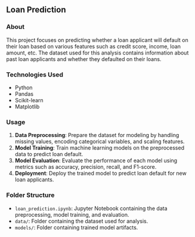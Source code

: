 ## Loan Prediction

### About

This project focuses on predicting whether a loan applicant will default on their loan based on various features such as credit score, income, loan amount, etc. The dataset used for this analysis contains information about past loan applicants and whether they defaulted on their loans.

### Technologies Used

- Python
- Pandas
- Scikit-learn
- Matplotlib

### Usage

1. **Data Preprocessing**: Prepare the dataset for modeling by handling missing values, encoding categorical variables, and scaling features.
2. **Model Training**: Train machine learning models on the preprocessed data to predict loan default.
3. **Model Evaluation**: Evaluate the performance of each model using metrics such as accuracy, precision, recall, and F1-score.
4. **Deployment**: Deploy the trained model to predict loan default for new loan applicants.

### Folder Structure

- `loan_prediction.ipynb`: Jupyter Notebook containing the data preprocessing, model training, and evaluation.
- `data/`: Folder containing the dataset used for analysis.
- `models/`: Folder containing trained model artifacts.
